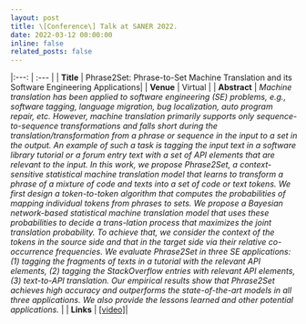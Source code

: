 ```yaml
---
layout: post
title: \[Conference\] Talk at SANER 2022.
date: 2022-03-12 00:00:00
inline: false
related_posts: false
---
```


|:---: | :--- |
| **Title** | Phrase2Set: Phrase-to-Set Machine Translation and its Software Engineering Applications|
| **Venue** | Virtual |
| **Abstract** | *Machine translation has been applied to software engineering (SE) problems, e.g., software tagging, language migration, bug localization, auto program repair, etc. However, machine translation primarily supports only sequence-to-sequence transformations and falls short during the translation/transformation from a phrase or sequence in the input to a set in the output. An example of such a task is tagging the input text in a software library tutorial or a forum entry text with a set of API elements that are relevant to the input. In this work, we propose Phrase2Set, a context-sensitive statistical machine translation model that learns to transform a phrase of a mixture of code and texts into a set of code or text tokens. We first design a token-to-token algorithm that computes the probabilities of mapping individual tokens from phrases to sets. We propose a Bayesian network-based statistical machine translation model that uses these probabilities to decide a trans-lation process that maximizes the joint translation probability. To achieve that, we consider the context of the tokens in the source side and that in the target side via their relative co-occurrence frequencies. We evaluate Phrase2Set in three SE applications: (1) tagging the fragments of texts in a tutorial with the relevant API elements, (2) tagging the StackOverflow entries with relevant API elements, (3) text-to-API translation. Our empirical results show that Phrase2Set achieves high accuracy and outperforms the state-of-the-art models in all three applications. We also provide the lessons learned and other potential applications.* |
| **Links** | [[video]](https://www.youtube.com/watch?v=oDpN6pkcoKc)|
